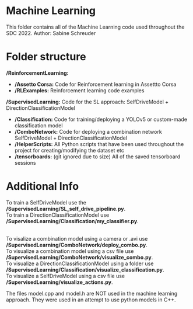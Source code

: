 # Machine Learning
This folder contains all of the Machine Learning code used throughout the SDC 2022.
Author: Sabine Schreuder

# Folder structure
**/ReinforcementLearning:**  </br>
* **/Assetto Corsa:** Code for Reinforcement learning in Assettto Corsa </br>
* **/RLExamples:** Reinforcement learning code examples </br>

**/SupervisedLearning:** Code for the SL approach: SelfDriveModel + DirectionClassificationModel  </br>
* **/Classification:** Code for training/deploying a YOLOv5 or custom-made classification model  </br>
* **/ComboNetwork:** Code for deploying a combination network SelfDriveModel + DirectionClassificationModel </br>
* **/HelperScripts:** All Python scripts that have been used throughout the project for creating/modifying the dataset etc</br>
* **/tensorboards:** (git ignored due to size) All of the saved tensorboard sessions </br>

# Additional Info
To train a SelfDriveModel use the **/SupervisedLearning/SL_self_drive_pipeline.py**. </br>
To train a DirectionClassificationModel use **/SupervisedLearning/Classification/my_classifier.py**. </br></br>

To visalize a combination model using a camera or .avi use **/SupervisedLearning/ComboNetwork/deploy_combo.py**. </br>
To visualize a combination model using a csv file use **/SupervisedLearning/ComboNetwork/visualize_combo.py**. </br>
To visualize a DirectionClassificationModel using a folder use **/SupervisedLearning/Classification/visualize_classification.py**. </br>
To visualize a SelfDriveModel using a csv file use **/SupervisedLearning/visualize_actions.py**.

The files model.cpp and model.h are NOT used in the machine learning approach. They were used in an attempt to use python models in C++.